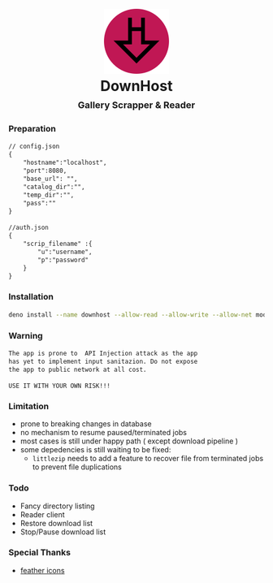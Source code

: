 <h1 align="center">
  <br>
  <img src="client/static/icon.png" alt="DownHost">
  
  <br>
  <b>DownHost</b>
  <br>
  <sub-title style="font-size:18px;">Gallery Scrapper & Reader</sub-title>
  <br>
</h1>

### Preparation
```
// config.json
{
    "hostname":"localhost",
    "port":8080,
    "base_url": "",
    "catalog_dir":"",
    "temp_dir":"",
    "pass":""
}

//auth.json
{
    "scrip_filename" :{
        "u":"username",
        "p":"password"
    }
}
```
### Installation
```bash
deno install --name downhost --allow-read --allow-write --allow-net mod.ts
```

### Warning
```
The app is prone to  API Injection attack as the app 
has yet to implement input sanitazion. Do not expose
the app to public network at all cost.

USE IT WITH YOUR OWN RISK!!!
```

### Limitation
- prone to breaking changes in database
- no mechanism to resume paused/terminated jobs
- most cases is still under happy path ( except download pipeline )
- some depedencies is still waiting to be fixed:
   - `littlezip` needs to add a feature to recover file from terminated jobs to prevent file duplications

### Todo
- Fancy directory listing
- Reader client
- Restore download list
- Stop/Pause download list

### Special Thanks
- [feather icons](https://github.com/feathericons/feather)